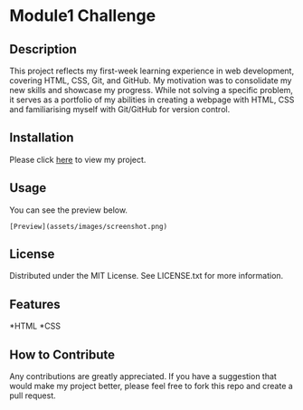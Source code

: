 # Module1 Challenge

## Description

This project reflects my first-week learning experience in web development, covering HTML, CSS, Git, and GitHub. My motivation was to consolidate my new skills and showcase my progress. While not solving a specific problem, it serves as a portfolio of my abilities in creating a webpage with HTML, CSS and familiarising myself with Git/GitHub for version control.

## Installation

Please click [here](https://borsa8.github.io/module1-challenge) to view my project.

## Usage

You can see the preview below.
    
    [Preview](assets/images/screenshot.png)

## License

Distributed under the MIT License. See LICENSE.txt for more information.

## Features

*HTML
*CSS

## How to Contribute

Any contributions are greatly appreciated. If you have a suggestion that would make my project better, please feel free to fork this repo and create a pull request.
